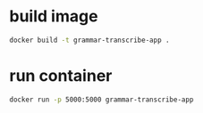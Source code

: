 # build image
```bash
docker build -t grammar-transcribe-app .
```
# run container 
```bash
docker run -p 5000:5000 grammar-transcribe-app
```
